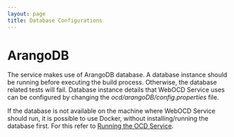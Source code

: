 ```yaml
---
layout: page
title: Database Configurations
---
```


# ArangoDB
The service makes use of ArangoDB database. A database instance should be running before executing the build process. Otherwise, the database related tests will fail.
Database instance details that WebOCD Service uses can be configured by changing the _ocd/arangoDB/config.properties_ file.

If the database is not available on the machine where WebOCD Service should run, it is possible to use Docker, without installing/running the database first. For this refer to [Running the OCD Service](/REST-OCD-Services/pages/wiki/running#docker).
